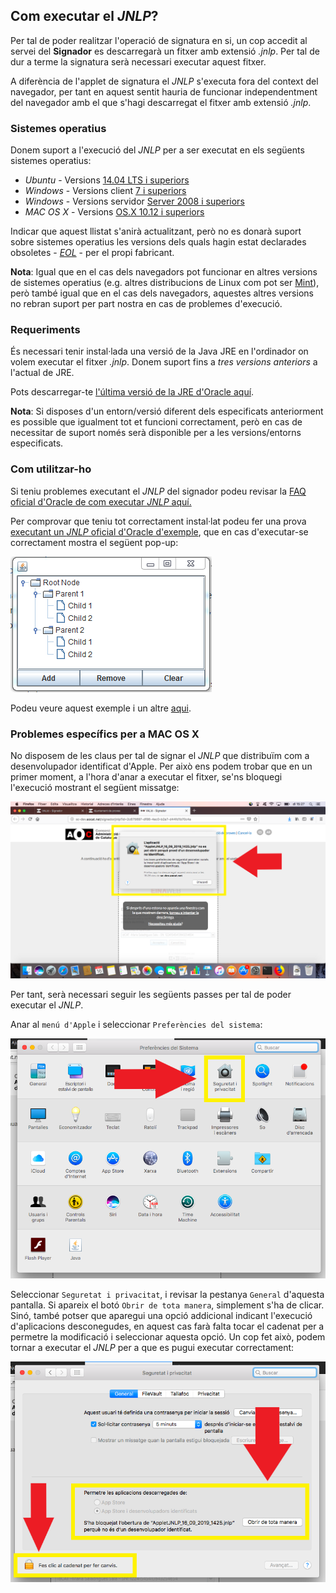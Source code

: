 <h2>Com executar el <i>JNLP</i>?</h2>

Per tal de poder realitzar l'operació de signatura en si, un cop accedit al servei del **Signador** es descarregarà un fitxer amb extensió *.jnlp*. 
Per tal de dur a terme la signatura serà necessari executar aquest fitxer.

A diferència de l'applet de signatura el *JNLP* s'executa fora del context del navegador, per tant en aquest sentit hauria de funcionar independentment del navegador amb el que s'hagi descarregat el fitxer amb extensió *.jnlp*.

<h3>Sistemes operatius</h3>

Donem suport a l'execució del *JNLP* per a ser executat en els següents sistemes operatius:

 - *Ubuntu* - Versions [14.04 LTS i superiors](https://wiki.ubuntu.com/Releases) 
 - *Windows* - Versions client [7 i superiors](https://en.wikipedia.org/wiki/List_of_Microsoft_Windows_versions#Client_versions)
 - *Windows* - Versions servidor [Server 2008 i superiors](https://en.wikipedia.org/wiki/List_of_Microsoft_Windows_versions#Server_versions)
 - *MAC OS X* - Versions [OS.X 10.12 i superiors](https://en.wikipedia.org/wiki/MacOS#Release_history)
 
Indicar que aquest llistat s'anirà actualitzant, però no es donarà suport sobre sistemes operatius les versions dels quals hagin estat declarades obsoletes - [*EOL*](https://en.wikipedia.org/wiki/End-of-life_(product)) - per el propi fabricant.

**Nota**: Igual que en el cas dels navegadors pot funcionar en altres versions de sistemes operatius (e.g. altres distribucions de Linux com pot ser [Mint](https://www.linuxmint.com/)), però també igual que en el cas dels navegadors, aquestes altres versions no rebran suport per part nostra en cas de problemes d'execució.
 
<h3>Requeriments</h3>

És necessari tenir instal·lada una versió de la Java JRE en l'ordinador on volem executar el fitxer *.jnlp*. 
Donem suport fins a _tres versions anteriors_ a l'actual de JRE.

Pots descarregar-te [l'última versió de la JRE d'Oracle aquí](https://www.java.com/es/download/).

**Nota**: Si disposes d'un entorn/versió diferent dels especificats anteriorment es possible que igualment tot et funcioni correctament, però en cas de necessitar de suport només serà disponible per a les versions/entorns especificats.

<h3>Com utilitzar-ho</h3>

Si teniu problemes executant el _JNLP_ del signador podeu revisar la [FAQ oficial d'Oracle de com executar _JNLP_ aquí.](https://www.java.com/es/download/faq/java_webstart.xml)

Per comprovar que teniu tot correctament instal·lat podeu fer una prova [executant un _JNLP_ oficial d'Oracle d'exemple](https://docs.oracle.com/javase/tutorialJWS/samples/deployment/dynamictree_webstartJWSProject/dynamictree_webstart.jnlp), que en cas d'executar-se correctament mostra el següent pop-up:

![JNLPSample](imgs/JNLPSample.png)

Podeu veure aquest exemple i un altre [aqui](https://docs.oracle.com/javase/tutorial/deployment/webstart/examplesIndex.html).

<h3>Problemes específics per a MAC OS X</h3>

No disposem de les claus per tal de signar el _JNLP_ que distribuïm com a desenvolupador identificat d'Apple. Per això ens podem trobar que en un primer moment, a l'hora d'anar a executar el fitxer, se'ns bloquegi l'execució mostrant el següent missatge:

![JNLPMACOSXBlock](imgs/jnlp/macosx/mac_jnlp_block.png)

Per tant, serà necessari seguir les següents passes per tal de poder executar el _JNLP_.

Anar al `menú d'Apple` i seleccionar `Preferències del sistema`:

![JNLPMACOSXSystemPrefs](imgs/jnlp/macosx/mac_system_preferences.png)

Seleccionar `Seguretat i privacitat`, i revisar la pestanya `General` d'aquesta pantalla. Si apareix el botó `Obrir de tota manera`, simplement s'ha de clicar. Sinó, també potser que aparegui una opció addicional indicant l'execució d'aplicacions desconegudes, en aquest cas farà falta tocar el cadenat per a permetre la modificació i seleccionar aquesta opció. Un cop fet això, podem tornar a executar el _JNLP_ per a que es pugui executar correctament:

![JNLPMACOSXAllowExec](imgs/jnlp/macosx/mac_jnlp_allow_execution.png)
